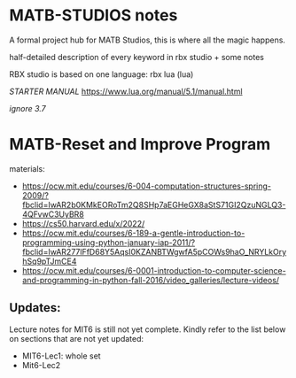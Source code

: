 # MATB-STUDIOS notes
A formal project hub for MATB Studios, this is where all the magic happens. 

half-detailed description of every keyword in rbx studio + some notes

RBX studio is based on one language: rbx lua (lua)

*STARTER MANUAL* https://www.lua.org/manual/5.1/manual.html

*ignore 3.7*

# MATB-Reset and Improve Program

materials:
- https://ocw.mit.edu/courses/6-004-computation-structures-spring-2009/?fbclid=IwAR2b0KMkEORoTm2Q8SHp7aEGHeGX8aStS71GI2QzuNGLQ3-4QFvwC3UyBR8
- https://cs50.harvard.edu/x/2022/
- https://ocw.mit.edu/courses/6-189-a-gentle-introduction-to-programming-using-python-january-iap-2011/?fbclid=IwAR277lFfD68Y5AqsI0KZANBTWgwfA5pCOWs9haO_NRYLkOryhSq9pTJmCE4
- https://ocw.mit.edu/courses/6-0001-introduction-to-computer-science-and-programming-in-python-fall-2016/video_galleries/lecture-videos/

## Updates:

Lecture notes for MIT6 is still not yet complete. Kindly refer to the list below on sections that are not yet updated:

- MIT6-Lec1: whole set
- Mit6-Lec2



